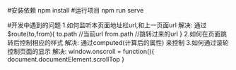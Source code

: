 #安装依赖
npm install
#运行项目
npm run serve

#开发中遇到的问题
1.如何监听本页面地址栏url,和上一页面url
    解决: 通过$route(to,from){
            to.path     //当前url
            from.path   //跳转过来的url
            }
2.如何在页面跳转后控制相应的样式
    解决: 通过computed(计算后的属性) 来控制
3.如何通过滚轮控制页面的显示
    解决: window.onscroll = function(){
        document.documentElement.scrollTop
    }